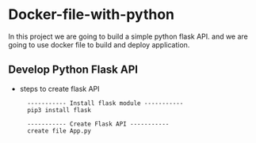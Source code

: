 # Docker-file-with-python
In this project we are going to build a simple python flask API. and we are going to use docker file to build and deploy application.

## Develop Python Flask API
* steps to create flask API
  ```
    ----------- Install flask module -----------
    pip3 install flask

    ----------- Create Flask API -----------
    create file App.py

  ```



